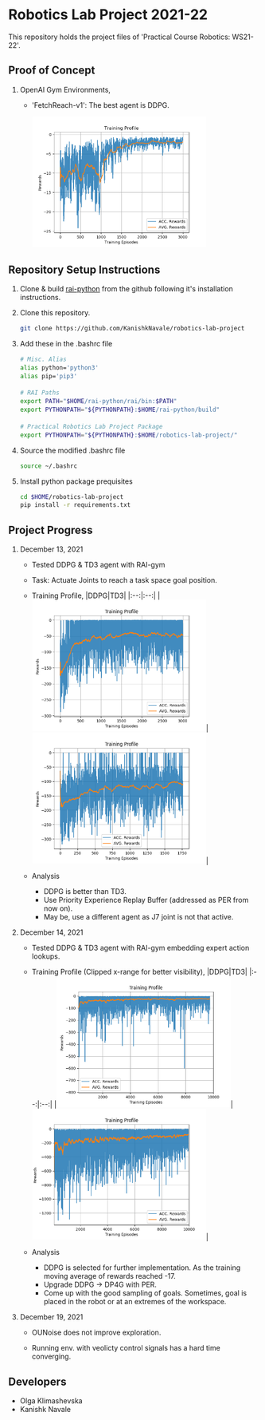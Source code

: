 # Robotics Lab Project 2021-22

This repository holds the project files of 'Practical Course Robotics: WS21-22'.

## Proof of Concept

1. OpenAI Gym Environments,

    * 'FetchReach-v1': The best agent is DDPG.
        <p align="left">
            <img src="proof_of_concept/reach/data/Training Profile.png" width="350">
        </p>

## Repository Setup Instructions

1. Clone & build [rai-python](https://github.com/MarcToussaint/rai-python) from the github following it's installation instructions.

2. Clone this repository.

    ```bash
    git clone https://github.com/KanishkNavale/robotics-lab-project
    ```

3. Add these in the .bashrc file

    ```bash
    # Misc. Alias
    alias python='python3'
    alias pip='pip3'

    # RAI Paths
    export PATH="$HOME/rai-python/rai/bin:$PATH"
    export PYTHONPATH="${PYTHONPATH}:$HOME/rai-python/build"

    # Practical Robotics Lab Project Package
    export PYTHONPATH="${PYTHONPATH}:$HOME/robotics-lab-project/"
    ```

4. Source the modified .bashrc file

    ```bash
    source ~/.bashrc
    ```

5. Install python package prequisites

    ```bash
    cd $HOME/robotics-lab-project
    pip install -r requirements.txt
    ```

## Project Progress

1. December 13, 2021

    * Tested DDPG & TD3 agent with RAI-gym
    * Task: Actuate Joints to reach a task space goal position.
    * Training Profile,
        |DDPG|TD3|
        |:--:|:--:|
        |<img src="training_ground/check_reachPosition/DDPG/data/Training_Profile.png" width="350">| <img src="training_ground/check_reachPosition/TD3/data/Training_Profile.png" width="350">|

    * Analysis
        * DDPG is better than TD3.
        * Use Priority Experience Replay Buffer (addressed as PER from now on).
        * May be, use a different agent as J7 joint is not that active.

2. December 14, 2021

    * Tested DDPG & TD3 agent with RAI-gym embedding expert action lookups.
    * Training Profile (Clipped x-range for better visibility),
        |DDPG|TD3|
        |:--:|:--:|
        |<img src="training_ground/check_aidedPosition/DDPG/data/Training Profile.png" width="350">| <img src="training_ground/check_aidedPosition/TD3/data/Training Profile.png" width="350">|

    * Analysis
        * DDPG is selected for further implementation. As the training moving average of rewards reached -17.
        * Upgrade DDPG -> DP4G with PER.
        * Come up with the good sampling of goals. Sometimes, goal is placed in the robot or at an extremes of the workspace.

3. December 19, 2021

    * OUNoise does not improve exploration.

    * Running env. with veolicty control signals has a hard time converging.

## Developers

* Olga Klimashevska
* Kanishk Navale
